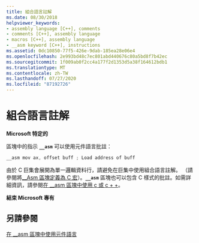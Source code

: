 ```yaml
---
title: 組合語言註解
ms.date: 08/30/2018
helpviewer_keywords:
- assembly language [C++], comments
- comments [C++], assembly language
- macros [C++], assembly language
- __asm keyword [C++], instructions
ms.assetid: 0dc10850-77f5-426e-9dab-185ea28e06e4
ms.openlocfilehash: 2e993bd48c7ec801abd440676c80a5bd8f7b42ec
ms.sourcegitcommit: 1f009ab0f2cc4a177f2d1353d5a38f164612bdb1
ms.translationtype: MT
ms.contentlocale: zh-TW
ms.lasthandoff: 07/27/2020
ms.locfileid: "87192726"
---
```

# <a name="assembly-language-comments"></a>組合語言註解

**Microsoft 特定的**

區塊中的指示 **`__asm`** 可以使用元件語言批註：

```cpp
__asm mov ax, offset buff ; Load address of buff
```

由於 C 巨集會展開為單一邏輯資料行，請避免在巨集中使用組合語言註解。 （請參閱將[__Asm 區塊定義為 C 宏](../../assembler/inline/defining-asm-blocks-as-c-macros.md)）。**`__asm`** 區塊也可以包含 C 樣式的批註。如需詳細資訊，請參閱[在 __asm 區塊中使用 c 或 c + +](../../assembler/inline/using-c-or-cpp-in-asm-blocks.md)。

**結束 Microsoft 專有**

## <a name="see-also"></a>另請參閱

[在 __asm 區塊中使用元件語言](../../assembler/inline/using-assembly-language-in-asm-blocks.md)<br/>

